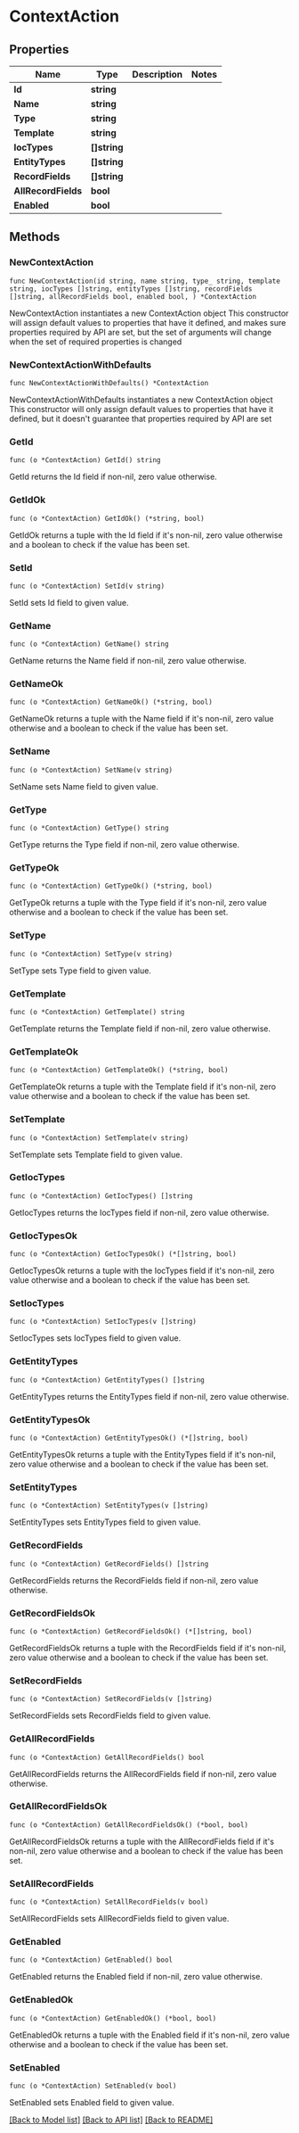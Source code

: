 # ContextAction

## Properties

Name | Type | Description | Notes
------------ | ------------- | ------------- | -------------
**Id** | **string** |  | 
**Name** | **string** |  | 
**Type** | **string** |  | 
**Template** | **string** |  | 
**IocTypes** | **[]string** |  | 
**EntityTypes** | **[]string** |  | 
**RecordFields** | **[]string** |  | 
**AllRecordFields** | **bool** |  | 
**Enabled** | **bool** |  | 

## Methods

### NewContextAction

`func NewContextAction(id string, name string, type_ string, template string, iocTypes []string, entityTypes []string, recordFields []string, allRecordFields bool, enabled bool, ) *ContextAction`

NewContextAction instantiates a new ContextAction object
This constructor will assign default values to properties that have it defined,
and makes sure properties required by API are set, but the set of arguments
will change when the set of required properties is changed

### NewContextActionWithDefaults

`func NewContextActionWithDefaults() *ContextAction`

NewContextActionWithDefaults instantiates a new ContextAction object
This constructor will only assign default values to properties that have it defined,
but it doesn't guarantee that properties required by API are set

### GetId

`func (o *ContextAction) GetId() string`

GetId returns the Id field if non-nil, zero value otherwise.

### GetIdOk

`func (o *ContextAction) GetIdOk() (*string, bool)`

GetIdOk returns a tuple with the Id field if it's non-nil, zero value otherwise
and a boolean to check if the value has been set.

### SetId

`func (o *ContextAction) SetId(v string)`

SetId sets Id field to given value.


### GetName

`func (o *ContextAction) GetName() string`

GetName returns the Name field if non-nil, zero value otherwise.

### GetNameOk

`func (o *ContextAction) GetNameOk() (*string, bool)`

GetNameOk returns a tuple with the Name field if it's non-nil, zero value otherwise
and a boolean to check if the value has been set.

### SetName

`func (o *ContextAction) SetName(v string)`

SetName sets Name field to given value.


### GetType

`func (o *ContextAction) GetType() string`

GetType returns the Type field if non-nil, zero value otherwise.

### GetTypeOk

`func (o *ContextAction) GetTypeOk() (*string, bool)`

GetTypeOk returns a tuple with the Type field if it's non-nil, zero value otherwise
and a boolean to check if the value has been set.

### SetType

`func (o *ContextAction) SetType(v string)`

SetType sets Type field to given value.


### GetTemplate

`func (o *ContextAction) GetTemplate() string`

GetTemplate returns the Template field if non-nil, zero value otherwise.

### GetTemplateOk

`func (o *ContextAction) GetTemplateOk() (*string, bool)`

GetTemplateOk returns a tuple with the Template field if it's non-nil, zero value otherwise
and a boolean to check if the value has been set.

### SetTemplate

`func (o *ContextAction) SetTemplate(v string)`

SetTemplate sets Template field to given value.


### GetIocTypes

`func (o *ContextAction) GetIocTypes() []string`

GetIocTypes returns the IocTypes field if non-nil, zero value otherwise.

### GetIocTypesOk

`func (o *ContextAction) GetIocTypesOk() (*[]string, bool)`

GetIocTypesOk returns a tuple with the IocTypes field if it's non-nil, zero value otherwise
and a boolean to check if the value has been set.

### SetIocTypes

`func (o *ContextAction) SetIocTypes(v []string)`

SetIocTypes sets IocTypes field to given value.


### GetEntityTypes

`func (o *ContextAction) GetEntityTypes() []string`

GetEntityTypes returns the EntityTypes field if non-nil, zero value otherwise.

### GetEntityTypesOk

`func (o *ContextAction) GetEntityTypesOk() (*[]string, bool)`

GetEntityTypesOk returns a tuple with the EntityTypes field if it's non-nil, zero value otherwise
and a boolean to check if the value has been set.

### SetEntityTypes

`func (o *ContextAction) SetEntityTypes(v []string)`

SetEntityTypes sets EntityTypes field to given value.


### GetRecordFields

`func (o *ContextAction) GetRecordFields() []string`

GetRecordFields returns the RecordFields field if non-nil, zero value otherwise.

### GetRecordFieldsOk

`func (o *ContextAction) GetRecordFieldsOk() (*[]string, bool)`

GetRecordFieldsOk returns a tuple with the RecordFields field if it's non-nil, zero value otherwise
and a boolean to check if the value has been set.

### SetRecordFields

`func (o *ContextAction) SetRecordFields(v []string)`

SetRecordFields sets RecordFields field to given value.


### GetAllRecordFields

`func (o *ContextAction) GetAllRecordFields() bool`

GetAllRecordFields returns the AllRecordFields field if non-nil, zero value otherwise.

### GetAllRecordFieldsOk

`func (o *ContextAction) GetAllRecordFieldsOk() (*bool, bool)`

GetAllRecordFieldsOk returns a tuple with the AllRecordFields field if it's non-nil, zero value otherwise
and a boolean to check if the value has been set.

### SetAllRecordFields

`func (o *ContextAction) SetAllRecordFields(v bool)`

SetAllRecordFields sets AllRecordFields field to given value.


### GetEnabled

`func (o *ContextAction) GetEnabled() bool`

GetEnabled returns the Enabled field if non-nil, zero value otherwise.

### GetEnabledOk

`func (o *ContextAction) GetEnabledOk() (*bool, bool)`

GetEnabledOk returns a tuple with the Enabled field if it's non-nil, zero value otherwise
and a boolean to check if the value has been set.

### SetEnabled

`func (o *ContextAction) SetEnabled(v bool)`

SetEnabled sets Enabled field to given value.



[[Back to Model list]](../README.md#documentation-for-models) [[Back to API list]](../README.md#documentation-for-api-endpoints) [[Back to README]](../README.md)


